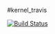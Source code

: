 #kernel_travis

[![Build Status](https://travis-ci.org/wulan17/kernel_script2.svg?branch=master)](https://travis-ci.org/wulan17/kernel_script2)

